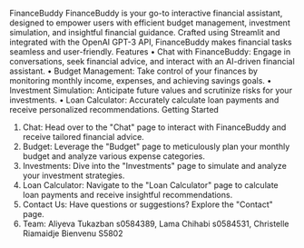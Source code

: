 FinanceBuddy
FinanceBuddy is your go-to interactive financial assistant, designed to empower users with efficient budget management, investment simulation, and insightful financial guidance. Crafted using Streamlit and integrated with the OpenAI GPT-3 API, FinanceBuddy makes financial tasks seamless and user-friendly.
Features
•	Chat with FinanceBuddy: Engage in conversations, seek financial advice, and interact with an AI-driven financial assistant.
•	Budget Management: Take control of your finances by monitoring monthly income, expenses, and achieving savings goals.
•	Investment Simulation: Anticipate future values and scrutinize risks for your investments.
•	Loan Calculator: Accurately calculate loan payments and receive personalized recommendations.
Getting Started
1.	Chat: Head over to the "Chat" page to interact with FinanceBuddy and receive tailored financial advice.
2.	Budget: Leverage the "Budget" page to meticulously plan your monthly budget and analyze various expense categories.
3.	Investments: Dive into the "Investments" page to simulate and analyze your investment strategies.
4.	Loan Calculator: Navigate to the "Loan Calculator" page to calculate loan payments and receive insightful recommendations.
5.	Contact Us: Have questions or suggestions? Explore the "Contact" page.
6.	Team: Aliyeva Tukazban s0584389, Lama Chihabi s0584531, Christelle Riamaidje Bienvenu S5802
